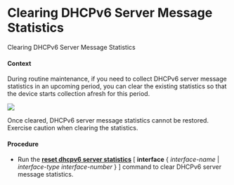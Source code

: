 Clearing DHCPv6 Server Message Statistics
=========================================

Clearing DHCPv6 Server Message Statistics

#### Context

During routine maintenance, if you need to collect DHCPv6 server message statistics in an upcoming period, you can clear the existing statistics so that the device starts collection afresh for this period.

![](../../../../public_sys-resources/notice_3.0-en-us.png) 

Once cleared, DHCPv6 server message statistics cannot be restored. Exercise caution when clearing the statistics.



#### Procedure

* Run the [**reset dhcpv6 server statistics**](cmdqueryname=reset+dhcpv6+server+statistics) [ **interface** { *interface-name* | *interface-type* *interface-number* } ] command to clear DHCPv6 server message statistics.
